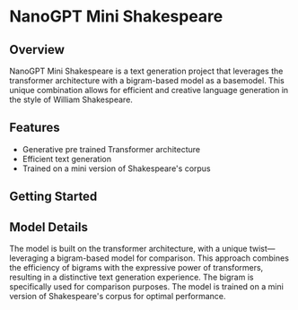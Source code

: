 # NanoGPT Mini Shakespeare

## Overview

NanoGPT Mini Shakespeare is a text generation project that leverages the transformer architecture with a bigram-based model as a basemodel. This unique combination allows for efficient and creative language generation in the style of William Shakespeare.

## Features

- Generative pre trained Transformer architecture
- Efficient text generation
- Trained on a mini version of Shakespeare's corpus

## Getting Started

## Model Details

The model is built on the transformer architecture, with a unique twist—leveraging a bigram-based model for comparison. This approach combines the efficiency of bigrams with the expressive power of transformers, resulting in a distinctive text generation experience. The bigram is specifically used for comparison purposes. The model is trained on a mini version of Shakespeare's corpus for optimal performance.
